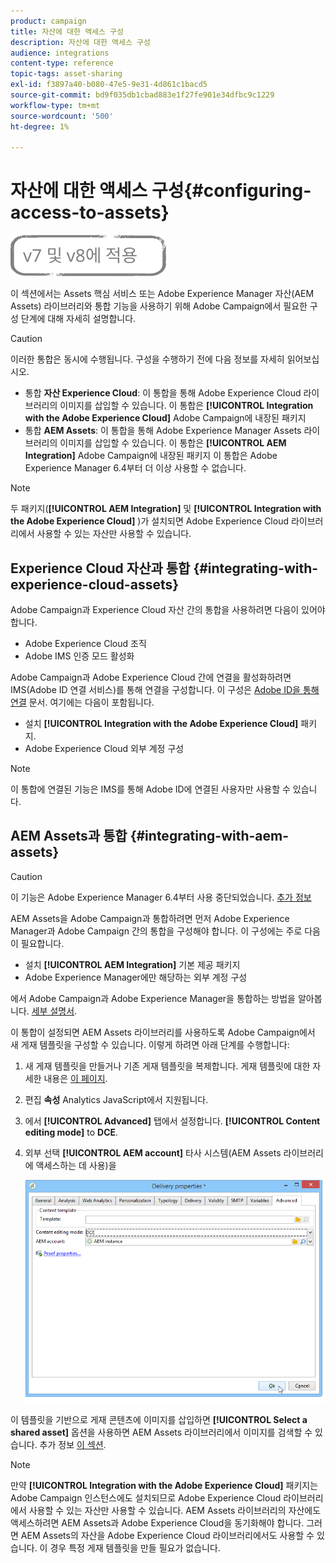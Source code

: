 ```yaml
---
product: campaign
title: 자산에 대한 액세스 구성
description: 자산에 대한 액세스 구성
audience: integrations
content-type: reference
topic-tags: asset-sharing
exl-id: f3897a40-b080-47e5-9e31-4d861c1bacd5
source-git-commit: bd9f035db1cbad883e1f27fe901e34dfbc9c1229
workflow-type: tm+mt
source-wordcount: '500'
ht-degree: 1%

---
```


# 자산에 대한 액세스 구성{#configuring-access-to-assets}

![](../../assets/common.svg)

이 섹션에서는 Assets 핵심 서비스 또는 Adobe Experience Manager 자산(AEM Assets) 라이브러리와 통합 기능을 사용하기 위해 Adobe Campaign에서 필요한 구성 단계에 대해 자세히 설명합니다.

>[!CAUTION]
>
>이러한 통합은 동시에 수행됩니다. 구성을 수행하기 전에 다음 정보를 자세히 읽어보십시오.

* 통합 **자산 Experience Cloud**: 이 통합을 통해 Adobe Experience Cloud 라이브러리의 이미지를 삽입할 수 있습니다. 이 통합은 **[!UICONTROL Integration with the Adobe Experience Cloud]** Adobe Campaign에 내장된 패키지
* 통합 **AEM Assets**: 이 통합을 통해 Adobe Experience Manager Assets 라이브러리의 이미지를 삽입할 수 있습니다. 이 통합은 **[!UICONTROL AEM Integration]** Adobe Campaign에 내장된 패키지 이 통합은 Adobe Experience Manager 6.4부터 더 이상 사용할 수 없습니다.

>[!NOTE]
>
>두 패키지(**[!UICONTROL AEM Integration]** 및 **[!UICONTROL Integration with the Adobe Experience Cloud]** )가 설치되면 Adobe Experience Cloud 라이브러리에서 사용할 수 있는 자산만 사용할 수 있습니다.

## Experience Cloud 자산과 통합 {#integrating-with-experience-cloud-assets}

Adobe Campaign과 Experience Cloud 자산 간의 통합을 사용하려면 다음이 있어야 합니다.

* Adobe Experience Cloud 조직
* Adobe IMS 인증 모드 활성화

Adobe Campaign과 Adobe Experience Cloud 간에 연결을 활성화하려면 IMS(Adobe ID 연결 서비스)를 통해 연결을 구성합니다. 이 구성은 [Adobe ID을 통해 연결](../../integrations/using/about-adobe-id.md) 문서. 여기에는 다음이 포함됩니다.

* 설치 **[!UICONTROL Integration with the Adobe Experience Cloud]** 패키지.
* Adobe Experience Cloud 외부 계정 구성

>[!NOTE]
>
>이 통합에 연결된 기능은 IMS를 통해 Adobe ID에 연결된 사용자만 사용할 수 있습니다.

## AEM Assets과 통합 {#integrating-with-aem-assets}


>[!CAUTION]
>
>이 기능은 Adobe Experience Manager 6.4부터 사용 중단되었습니다. [추가 정보](https://experienceleague.adobe.com/docs/experience-manager-64/release-notes/deprecated-removed-features.html?lang=en#removed-features)

AEM Assets을 Adobe Campaign과 통합하려면 먼저 Adobe Experience Manager과 Adobe Campaign 간의 통합을 구성해야 합니다. 이 구성에는 주로 다음이 필요합니다.

* 설치 **[!UICONTROL AEM Integration]** 기본 제공 패키지
* Adobe Experience Manager에만 해당하는 외부 계정 구성

에서 Adobe Campaign과 Adobe Experience Manager을 통합하는 방법을 알아봅니다. [세부 설명서](../../integrations/using/about-adobe-experience-manager.md).

이 통합이 설정되면 AEM Assets 라이브러리를 사용하도록 Adobe Campaign에서 새 게재 템플릿을 구성할 수 있습니다. 이렇게 하려면 아래 단계를 수행합니다:

1. 새 게재 템플릿을 만들거나 기존 게재 템플릿을 복제합니다. 게재 템플릿에 대한 자세한 내용은 [이 페이지](../../delivery/using/about-templates.md).
1. 편집 **속성** Analytics JavaScript에서 지원됩니다.
1. 에서 **[!UICONTROL Advanced]** 탭에서 설정합니다. **[!UICONTROL Content editing mode]** to **DCE**.
1. 외부 선택 **[!UICONTROL AEM account]** 타사 시스템(AEM Assets 라이브러리에 액세스하는 데 사용)을

   ![](assets/dam_aem_assets1.png)

이 템플릿을 기반으로 게재 콘텐츠에 이미지를 삽입하면 **[!UICONTROL Select a shared asset]** 옵션을 사용하면 AEM Assets 라이브러리에서 이미지를 검색할 수 있습니다. 추가 정보 [이 섹션](../../integrations/using/inserting-a-shared-asset.md).

>[!NOTE]
>
>만약 **[!UICONTROL Integration with the Adobe Experience Cloud]** 패키지는 Adobe Campaign 인스턴스에도 설치되므로 Adobe Experience Cloud 라이브러리에서 사용할 수 있는 자산만 사용할 수 있습니다. AEM Assets 라이브러리의 자산에도 액세스하려면 AEM Assets과 Adobe Experience Cloud을 동기화해야 합니다. 그러면 AEM Assets의 자산을 Adobe Experience Cloud 라이브러리에서도 사용할 수 있습니다. 이 경우 특정 게재 템플릿을 만들 필요가 없습니다.
